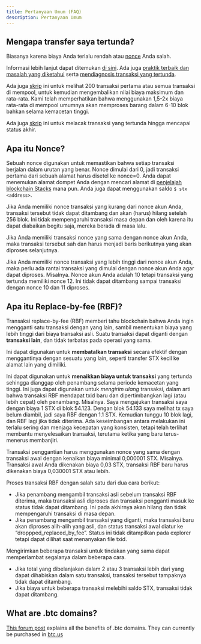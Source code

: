 ```yaml
---
title: Pertanyaan Umum (FAQ)
description: Pertanyaan Umum
---
```


## Mengapa transfer saya tertunda?

Biasanya karena biaya Anda terlalu rendah atau [nonce](#what-is-nonce) Anda salah.

Informasi lebih lanjut dapat ditemukan [di sini](https://www.hiro.so/wallet-faq/why-is-my-stacks-transaction-pending). Ada juga [praktik terbaik dan masalah yang diketahui](https://forum.stacks.org/t/transactions-in-mempool-best-practices-and-known-issues/11659) serta [mendiagnosis transaksi yang tertunda](https://forum.stacks.org/t/diagnosing-pending-transactions/11908).

Ada juga [skrip](https://github.com/citycoins/scripts/blob/main/getnetworkstatus.js) ini untuk melihat 200 transaksi pertama atau semua transaksi di mempool, untuk kemudian mengembalikan nilai biaya maksimum dan rata-rata. Kami telah memperhatikan bahwa menggunakan 1,5-2x biaya rata-rata di mempool umumnya akan memproses barang dalam 6-10 blok bahkan selama kemacetan tinggi.

Ada juga [skrip](https://github.com/citycoins/scripts/blob/main/gettxstatus.js) ini untuk melacak transaksi yang tertunda hingga mencapai status akhir.

## Apa itu Nonce?

Sebuah nonce digunakan untuk memastikan bahwa setiap transaksi berjalan dalam urutan yang benar. Nonce dimulai dari 0, jadi transaksi pertama dari sebuah alamat harus disetel ke nonce=0. Anda dapat menemukan alamat dompet Anda dengan mencari alamat di [penjelajah blockchain Stacks](https://explorer.stacks.co/) mana pun. Anda juga dapat menggunakan saldo `$ stx <address>`.

Jika Anda memiliki nonce transaksi yang kurang dari nonce akun Anda, transaksi tersebut tidak dapat ditambang dan akan (harus) hilang setelah 256 blok. Ini tidak mempengaruhi transaksi masa depan dan oleh karena itu dapat diabaikan begitu saja, mereka berada di masa lalu.

Jika Anda memiliki transaksi nonce yang sama dengan nonce akun Anda, maka transaksi tersebut sah dan harus menjadi baris berikutnya yang akan diproses selanjutnya.

Jika Anda memiliki nonce transaksi yang lebih tinggi dari nonce akun Anda, maka perlu ada rantai transaksi yang dimulai dengan nonce akun Anda agar dapat diproses. Misalnya. Nonce akun Anda adalah 10 tetapi transaksi yang tertunda memiliki nonce 12. Ini tidak dapat ditambang sampai transaksi dengan nonce 10 dan 11 diproses.

## Apa itu Replace-by-fee (RBF)?

Transaksi replace-by-fee (RBF) memberi tahu blockchain bahwa Anda ingin mengganti satu transaksi dengan yang lain, sambil menentukan biaya yang lebih tinggi dari biaya transaksi asli. Suatu transaksi dapat diganti dengan **transaksi lain**, dan tidak terbatas pada operasi yang sama.

Ini dapat digunakan untuk **membatalkan transaksi** secara efektif dengan menggantinya dengan sesuatu yang lain, seperti transfer STX kecil ke alamat lain yang dimiliki.

Ini dapat digunakan untuk **menaikkan biaya untuk transaksi** yang tertunda sehingga dianggap oleh penambang selama periode kemacetan yang tinggi. Ini juga dapat digunakan untuk _mengirim ulang_ transaksi, dalam arti bahwa transaksi RBF mendapat txid baru dan dipertimbangkan lagi (atau lebih cepat) oleh penambang. Misalnya. Saya mengajukan transaksi saya dengan biaya 1 STX di blok 54.123. Dengan blok 54.133 saya melihat tx saya belum diambil, jadi saya RBF dengan 1.1 STX. Kemudian tunggu 10 blok lagi, dan RBF lagi jika tidak diterima. Ada keseimbangan antara melakukan ini terlalu sering dan menjaga kecepatan yang konsisten, tetapi telah terlihat membantu menyelesaikan transaksi, terutama ketika yang baru terus-menerus membanjiri.

Transaksi penggantian harus menggunakan nonce yang sama dengan transaksi awal dengan kenaikan biaya minimal 0,000001 STX. Misalnya. Transaksi awal Anda dikenakan biaya 0,03 STX, transaksi RBF baru harus dikenakan biaya 0,030001 STX atau lebih.

Proses transaksi RBF dengan salah satu dari dua cara berikut:

- Jika penambang mengambil transaksi asli sebelum transaksi RBF diterima, maka transaksi asli diproses dan transaksi pengganti masuk ke status tidak dapat ditambang. Ini pada akhirnya akan hilang dan tidak mempengaruhi transaksi di masa depan.
- Jika penambang mengambil transaksi yang diganti, maka transaksi baru akan diproses alih-alih yang asli, dan status transaksi awal diatur ke “droppped_replaced_by_fee”. Status ini tidak ditampilkan pada explorer tetapi dapat dilihat saat menanyakan file txid.

Mengirimkan beberapa transaksi untuk tindakan yang sama dapat memperlambat segalanya dalam beberapa cara.

- Jika total yang dibelanjakan dalam 2 atau 3 transaksi lebih dari yang dapat dihabiskan dalam satu transaksi, transaksi tersebut tampaknya tidak dapat ditambang.
- Jika biaya untuk beberapa transaksi melebihi saldo STX, transaksi tidak dapat ditambang.

## What are .btc domains?

[This forum post](https://forum.stacks.org/t/btc-domains-are-live/12065) explains all the benefits of .btc domains. They can currently be purchased in [btc.us](https://btc.us/)
